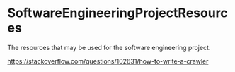 # SoftwareEngineeringProjectResources
The resources that may be used for the software engineering project.

https://stackoverflow.com/questions/102631/how-to-write-a-crawler
